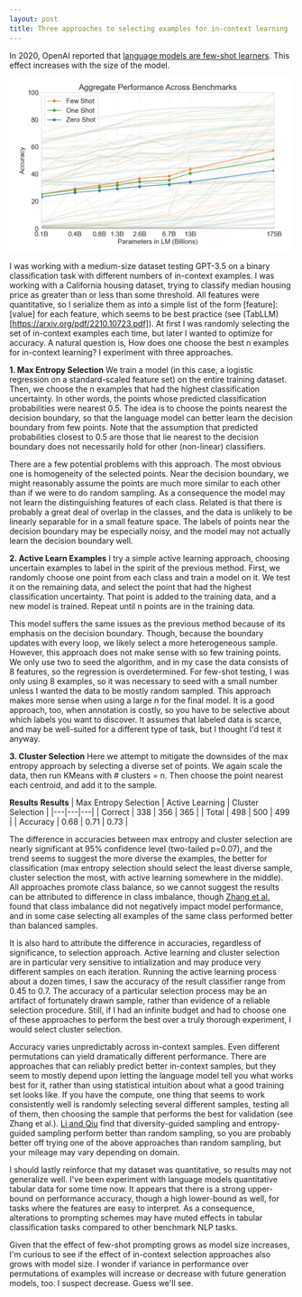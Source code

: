 ```yaml
---
layout: post
title: Three approaches to selecting examples for in-context learning
---
```


In 2020, OpenAI reported that [language models are few-shot learners](https://arxiv.org/pdf/2005.14165.pdf). This effect increases with the size of the model.

![](files/few-shot.png)

I was working with a medium-size dataset testing GPT-3.5 on a binary classification task with different numbers of in-context examples. I was working with a California housing dataset, trying to classify median housing price as greater than or less than some threshold. All features were quantitative, so I serialize them as into a simple list of the form \[feature\]: \[value\] for each feature, which seems to be best practice (see (TabLLM)[https://arxiv.org/pdf/2210.10723.pdf]). At first I was randomly selecting the set of in-context examples each time, but later I wanted to optimize for accuracy. A natural question is, How does one choose the best n examples for in-context learning? I experiment with three approaches.

**1. Max Entropy Selection**
We train a model (in this case, a logistic regression on a standard-scaled feature set) on the entire training dataset. Then, we choose the n examples that had the highest classification uncertainty. In other words, the points whose predicted classification probabilities were nearest 0.5. The idea is to choose the points nearest the decision boundary, so that the language model can better learn the decision boundary from few points. Note that the assumption that predicted probabilities closest to 0.5 are those that lie nearest to the decision boundary does not necessarily hold for other (non-linear) classifiers.

There are a few potential problems with this approach. The most obvious one is homogeneity of the selected points. Near the decision boundary, we might reasonably assume the points are much more similar to each other than if we were to do random sampling. As a consequence the model may not learn the distinguishing features of each class. Related is that there is probably a great deal of overlap in the classes, and the data is unlikely to be linearly separable for in a small feature space. The labels of points near the decision boundary may be especially noisy, and the model may not actually learn the decision boundary well.

**2. Active Learn Examples**
I try a simple active learning approach, choosing uncertain examples to label in the spirit of the previous method. First, we randomly choose one point from each class and train a model on it. We test it on the remaining data, and select the point that had the highest classification uncertainty. That point is added to the training data, and a new model is trained. Repeat until n points are in the training data.

This model suffers the same issues as the previous method because of its emphasis on the decision boundary. Though, because the boundary updates with every loop, we likely select a more heterogeneous sample. However, this approach does not make sense with so few training points. We only use two to seed the algorithm, and in my case the data consists of 8 features, so the regression is overdetermined. For few-shot testing, I was only using 8 examples, so it was necessary to seed with a small number unless I wanted the data to be mostly random sampled. This approach makes more sense when using a large n for the final model. It is a good approach, too, when annotation is costly, so you have to be selective about which labels you want to discover. It assumes that labeled data is scarce, and may be well-suited for a different type of task, but I thought I'd test it anyway.

**3. Cluster Selection**
Here we attempt to mitigate the downsides of the max entropy approach by selecting a diverse set of points. We again scale the data, then run KMeans with # clusters = n. Then choose the point nearest each centroid, and add it to the sample.

**Results**
**Results**
| Max Entropy Selection | Active Learning | Cluster Selection |
|---|---|---|
| Correct | 338 | 356 | 365 |
| Total | 498 | 500 | 499 |
| Accuracy | 0.68 | 0.71 | 0.73 |


The difference in accuracies between max entropy and cluster selection are nearly significant at 95% confidence level (two-tailed p=0.07), and the trend seems to suggest the more diverse the examples, the better for classification (max entropy selection should select the least diverse sample, cluster selection the most, with active learning somewhere in the middle). All approaches promote class balance, so we cannot suggest the results can be attributed to difference in class imbalance, though [Zhang et al.](https://arxiv.org/pdf/2211.04486.pdf) found that class imbalance did not negatively impact model performance, and in some case selecting all examples of the same class performed better than balanced samples.

It is also hard to attribute the difference in accuracies, regardless of significance, to selection approach. Active learning and cluster selection are in particular very sensitive to intialization and may produce very different samples on each iteration. Running the active learning process about a dozen times, I saw the accuracy of the result classifier range from 0.45 to 0.7. The accuracy of a particular selection process may be an artifact of fortunately drawn sample, rather than evidence of a reliable selection procedure. Still, if I had an infinite budget and had to choose one of these approaches to perform the best over a truly thorough experiment, I would select cluster selection.

Accuracy varies unpredictably across in-context samples. Even different permutations can yield dramatically different performance. There are approaches that can reliably predict better in-context samples, but they seem to mostly depend upon letting the language model tell you what works best for it, rather than using statistical intuition about what a good training set looks like. If you have the compute, one thing that seems to work consistently well is randomly selecting several different samples, testing all of them, then choosing the sample that performs the best for validation (see Zhang et al.). [Li and Qiu](https://arxiv.org/pdf/2302.13539.pdf) find that diversity-guided sampling and entropy-guided sampling perform better than random sampling, so you are probably better off trying one of the above approaches than random sampling, but your mileage may vary depending on domain.

I should lastly reinforce that my dataset was quantitative, so results may not generalize well. I've been experiment with language models quantitative tabular data for some time now. It appears that there is a strong upper-bound on performance accuracy, though a high lower-bound as well, for tasks where the features are easy to interpret. As a consequence, alterations to prompting schemes may have muted effects in tabular classification tasks compared to other benchmark NLP tasks.

Given that the effect of few-shot prompting grows as model size increases, I'm curious to see if the effect of in-context selection approaches also grows with model size. I wonder if variance in performance over permutations of examples will increase or decrease with future generation models, too. I suspect decrease. Guess we'll see.

